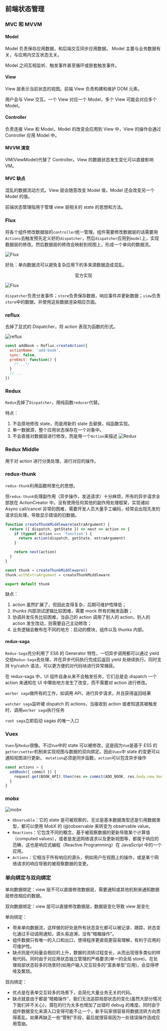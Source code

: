 ## 前端状态管理

### MVC 和 MVVM

#### Model

Model 负责保存应用数据，和后端交互同步应用数据。
Model 主要与业务数据有关，与应用内交互状态无关。

Model 之间互相监听、触发事件甚至循环或嵌套触发事件。

#### View

View 层表示当前状态的视图。前端 View 负责构建和维护 DOM 元素。

用户会与 View 交互。一个 View 对应一个 Model，多个 View 可能会对应多个 Model。

#### Controller

负责连接 View 和 Model，Model 的改变会应用到 View 中，View 的操作会通过 Controller 应用 Model 中。

#### MVVM 演变

VM(ViewModel)代替了 Controller。View 的数据状态发生变化可以直接影响 VM。

#### MVC 缺点

混乱的数据流动方式。View 层会随意改变 Model 值，Model 还会改变另一个 Model 的值。

前端状态管理指用于管理 view 层相关的 state 的思想和方法。

### Flux

将各个组件修改数据层的`controller`统一管理。组件需要修改数据层的话需要用`Actions`去触发预先定义好的`dispatcher`，然后`dispatcher`应用到`model`上，实现数据层的修改。然后数据层的修改会映射到视图上，形成一个单向的数据流。

![Flux](https://www.w3cplus.com/sites/default/files/blogs/2017/1708/state-4.png)

好处：单向数据流可以避免复杂应用下的多来源数据造成混乱。

<center>官方实现</center>

![Flux](https://www.w3cplus.com/sites/default/files/blogs/2017/1708/state-5.png)

`dispatcher`负责分发事件；`store`负责保存数据，响应事件并更新数据；`view`负责`store`中的数据，并使用这些数据渲染相应页面。

### reflux

去掉了显式的 Dispatcher，将 action 表现为函数的形式。

![reflux](https://www.w3cplus.com/sites/default/files/blogs/2017/1708/state-6.png)

```javascript
const addBook = Reflux.createAction({
  actionName: 'add-book',
  sync: false,
  preEmit: function() {
    /*...*/
  }
  // ...
})
```

### Redux

`Redux`去掉了`Dispatcher`，用纯函数`reducer`代替。

特点：

1.  不会原地修改 state，而是用新的 state 去替换，纯函数实现。
2.  单一数据源，整个应用状态保存在一个对象中。
3.  不会直接对数据层进行修改，而是用一个`Action`来描述
    ![Redux](https://www.w3cplus.com/sites/default/files/blogs/2017/1708/state-7.png)

### Redux Middle

用于对 action 进行分类处理，进行对应的操作。

### redux-thunk

`redux-thunk`利用函数柯里化的思想。

但`redux-thunk`处理副作用（异步操作，发送请求）十分麻烦，所有的异步请求全部放在 ActionCreator 中。没有使用任何其他的副作用处理框架，实现诸如 Async call/cancel 非常的困难，需要开发人员大量手工编码，经常会出现先发的请求后处理，导致显示错误的旧数据。

```javascript
function createThunkMiddleware(extraArgument) {
  return ({ dispatch, getState }) => next => action => {
    if (typeof action === 'function') {
      return action(dispatch, getState, extraArgument)
    }

    return next(action)
  }
}

const thunk = createThunkMiddleware()
thunk.withExtraArgument = createThunkMiddleware

export default thunk
```

缺点：

1. action 虽然扩展了，但因此变得复杂，后期可维护性降低；
2. thunks 内部测试逻辑比较困难，需要 mock 所有的触发函数；
3. 协调并发任务比较困难，当自己的 action 调用了别人的 action，别人的 action 发生改动，则需要自己主动修改；
4. 业务逻辑会散布在不同的地方：启动的模块，组件以及 thunks 内部。

#### redux-saga

`Redux-Saga`充分利用了 ES6 的 Generator 特性，一切异步调用都可以通过 yield 交给`Redux-Saga`去处理，并在异步代码执行完成后返回 yield 处继续执行。同时支持 try/catch 语法，可以更方便的对代码块进行异常捕获。

在 redux-saga 中，UI 组件自身从来不会触发任务，它们总是会 dispatch 一个 action 来通知在 UI 中哪些地方发生了改变，而不需要对 action 进行修改。

`worker saga`做所有的工作，如调用 API，进行异步请求，并且获得返回结果

`watcher saga`监听被 dispatch 的 actions，当接收到 action 或者知道其被触发时，调用`worker saga`执行任务

`root saga`立即启动 sagas 的唯一入口

### Vuex

`Vuex`与`Redux`很像。不过`Vue`中的 state 可以被修改，这是因为`Vue`是基于 ES5 的`getter/setter`机制来实现视图与数据的双向绑定。因此`Vuex`中 state 的变更可以通知视图进行更新。
`mutation`必须是同步函数，`action`可以包含异步操作

```javascript
const actions = {
  addBook({ commit }) {
    request.get(BOOK_API).then(res => commit(ADD_BOOK, res.body.new_book))
  }
}
```

### mobx

![mobx](https://www.w3cplus.com/sites/default/files/blogs/2017/1708/state-9.png)

- `Observable`：它的 state 是可被观察的，无论是基本数据类型还是引用数据类型，都可以使用 MobX 的 (@)observable 来转变为 observable value。
- `Reactions`：它包含不同的概念，基于被观察数据的更新导致某个计算值（computed values），或者是发送网络请求以及更新视图等，都属于响应的范畴，这也是响应式编程（Reactive Programming）在 JavaScript 中的一个应用。
- `Actions`：它相当于所有响应的源头，例如用户在视图上的操作，或是某个网络请求的响应导致的被观察数据的变更。

### 单向绑定与双向绑定

单向数据绑定：view 层不可以直接修改数据层，需要通知或其他机制来通知数据层修改相应的数据。

双向数据绑定：view 层可以直接修改数据层，数据层变化导致 view 层变化

单向绑定：

- 带来单向数据流，这样做的好处是所有状态变化都可以被记录、跟踪，状态变化通过手动调用通知，源头易追溯，没有“暗箱操作”。
- 组件数据只有唯一的入口和出口，使得程序更直观更容易理解，有利于应用的可维护性。
- 缺点则是代码量会相应的上升，数据的流转过程变长，从而出现很多类似的样板代码。同时由于对应用状态独立管理的严格要求(单一的全局 store)，在处理局部状态较多的场景时(如用户输入交互较多的“富表单型”应用)，会显得啰嗦及繁琐。

双向绑定：

- 优点是在表单交互较多的场景下，会简化大量业务无关的代码。
- 缺点就是由于都是“暗箱操作”，我们无法追踪局部状态的变化(虽然大部分情况下我们并不关心)，潜在的行为太多也增加了出错时 debug 的难度。同时由于组件数据变化来源入口变得可能不止一个，新手玩家很容易将数据流转方向弄得紊乱，如果再缺乏一些“管制”手段，最后就很容易因为一处错误操作造成应用雪崩。
